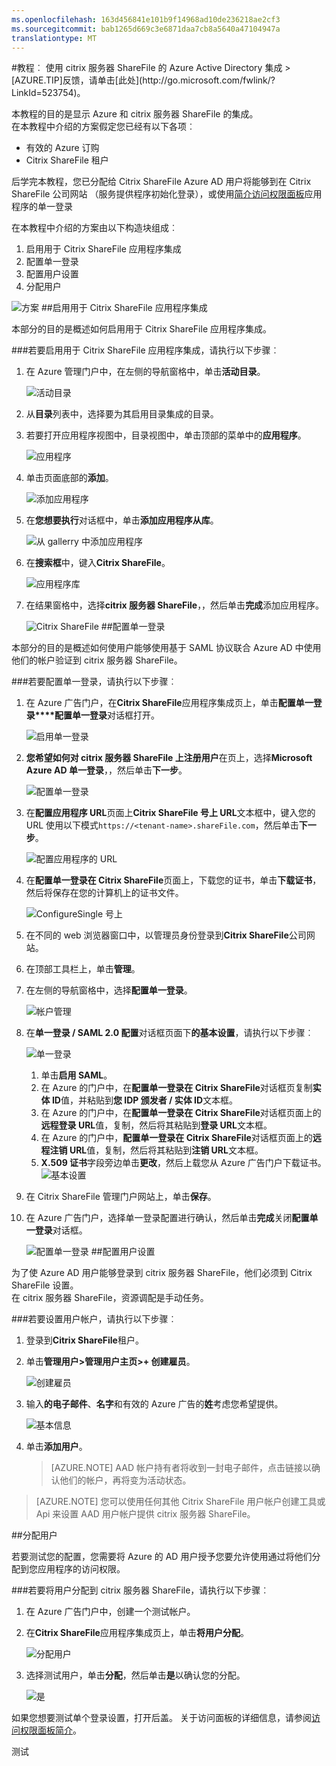 ```yaml
---
ms.openlocfilehash: 163d456841e101b9f14968ad10de236218ae2cf3
ms.sourcegitcommit: bab1265d669c3e6871daa7cb8a5640a47104947a
translationtype: MT
---
```

<properties pageTitle="教程︰ Azure Active Directory 集成使用 Citrix ShareFile |Microsoft Azure" description="了解如何使用 Citrix ShareFile Azure Active Directory 以启用单一登录、 自动化资源调配，和更多。" services="active-directory" authors="MarkusVi"  documentationCenter="na" manager="stevenpo"/>
<tags ms.service="active-directory" ms.devlang="na" ms.topic="article" ms.tgt_pltfrm="na" ms.workload="identity" ms.date="08/01/2015" ms.author="markvi" />
#教程︰ 使用 citrix 服务器 ShareFile 的 Azure Active Directory 集成
>[AZURE.TIP]反馈，请单击[此处](http://go.microsoft.com/fwlink/?LinkId=523754)。

本教程的目的是显示 Azure 和 citrix 服务器 ShareFile 的集成。  
在本教程中介绍的方案假定您已经有以下各项︰

-   有效的 Azure 订购
-   Citrix ShareFile 租户

后学完本教程，您已分配给 Citrix ShareFile Azure AD 用户将能够到在 Citrix ShareFile 公司网站 （服务提供程序初始化登录），或使用[简介访问权限面板](https://msdn.microsoft.com/library/dn308586)应用程序的单一登录

在本教程中介绍的方案由以下构造块组成︰

1.  启用用于 Citrix ShareFile 应用程序集成
2.  配置单一登录
3.  配置用户设置
4.  分配用户

![方案](./media/active-directory-saas-citrix-sharefile-tutorial/IC773620.png "Scenario")
##启用用于 Citrix ShareFile 应用程序集成

本部分的目的是概述如何启用用于 Citrix ShareFile 应用程序集成。

###若要启用用于 Citrix ShareFile 应用程序集成，请执行以下步骤︰

1.  在 Azure 管理门户中，在左侧的导航窗格中，单击**活动目录**。

    ![活动目录](./media/active-directory-saas-citrix-sharefile-tutorial/IC700993.png "Active Directory")

2.  从**目录**列表中，选择要为其启用目录集成的目录。

3.  若要打开应用程序视图中，目录视图中，单击顶部的菜单中的**应用程序**。

    ![应用程序](./media/active-directory-saas-citrix-sharefile-tutorial/IC700994.png "Applications")

4.  单击页面底部的**添加**。

    ![添加应用程序](./media/active-directory-saas-citrix-sharefile-tutorial/IC749321.png "Add application")

5.  在**您想要执行**对话框中，单击**添加应用程序从库**。

    ![从 gallerry 中添加应用程序](./media/active-directory-saas-citrix-sharefile-tutorial/IC749322.png "Add an application from gallerry")

6.  在**搜索框**中，键入**Citrix ShareFile**。

    ![应用程序库](./media/active-directory-saas-citrix-sharefile-tutorial/IC773621.png "Application gallery")

7.  在结果窗格中，选择**citrix 服务器 ShareFile**，，然后单击**完成**添加应用程序。

    ![Citrix ShareFile](./media/active-directory-saas-citrix-sharefile-tutorial/IC773622.png "Citrix ShareFile")
##配置单一登录

本部分的目的是概述如何使用户能够使用基于 SAML 协议联合 Azure AD 中使用他们的帐户验证到 citrix 服务器 ShareFile。

###若要配置单一登录，请执行以下步骤︰

1.  在 Azure 广告门户，在**Citrix ShareFile**应用程序集成页上，单击**配置单一登录****配置单一登录**对话框打开。

    ![启用单一登录](./media/active-directory-saas-citrix-sharefile-tutorial/IC773623.png "Enable single sign-on")

2.  **您希望如何对 citrix 服务器 ShareFile 上注册用户**在页上，选择**Microsoft Azure AD 单一登录**，，然后单击**下一步**。

    ![配置单一登录](./media/active-directory-saas-citrix-sharefile-tutorial/IC773624.png "Configure Single Sign-On")

3.  在**配置应用程序 URL**页面上**Citrix ShareFile 号上 URL**文本框中，键入您的 URL 使用以下模式`https://<tenant-name>.shareFile.com`，然后单击**下一步**。

    ![配置应用程序的 URL](./media/active-directory-saas-citrix-sharefile-tutorial/IC773625.png "Configure App URL")

4.  在**配置单一登录在 Citrix ShareFile**页面上，下载您的证书，单击**下载证书**，然后将保存在您的计算机上的证书文件。

    ![ConfigureSingle 号上](./media/active-directory-saas-citrix-sharefile-tutorial/IC773626.png "ConfigureSingle Sign-On")

5.  在不同的 web 浏览器窗口中，以管理员身份登录到**Citrix ShareFile**公司网站。

6.  在顶部工具栏上，单击**管理**。

7.  在左侧的导航窗格中，选择**配置单一登录**。

    ![帐户管理](./media/active-directory-saas-citrix-sharefile-tutorial/IC773627.png "Account Administration")

8.  在**单一登录 / SAML 2.0 配置**对话框页面下**的基本设置**，请执行以下步骤︰

    ![单一登录](./media/active-directory-saas-citrix-sharefile-tutorial/IC773628.png "Single sign-on")

    1.  单击**启用 SAML**。
    2.  在 Azure 的门户中，在**配置单一登录在 Citrix ShareFile**对话框页复制**实体 ID**值，并粘贴到**您 IDP 颁发者 / 实体 ID**文本框。
    3.  在 Azure 的门户中，在**配置单一登录在 Citrix ShareFile**对话框页面上的**远程登录 URL**值，复制，然后将其粘贴到**登录 URL**文本框。
    4.  在 Azure 的门户中，**配置单一登录在 Citrix ShareFile**对话框页面上的**远程注销 URL**值，复制，然后将其粘贴到**注销 URL**文本框。
    5.  **X.509 证书**字段旁边单击**更改**，然后上载您从 Azure 广告门户下载证书。
        ![基本设置](./media/active-directory-saas-citrix-sharefile-tutorial/IC773629.png "Basic Settings")

9.  在 Citrix ShareFile 管理门户网站上，单击**保存**。

10. 在 Azure 广告门户，选择单一登录配置进行确认，然后单击**完成**关闭**配置单一登录**对话框。

    ![配置单一登录](./media/active-directory-saas-citrix-sharefile-tutorial/IC773630.png "Configure single sign-on")
##配置用户设置

为了使 Azure AD 用户能够登录到 citrix 服务器 ShareFile，他们必须到 Citrix ShareFile 设置。  
在 citrix 服务器 ShareFile，资源调配是手动任务。

###若要设置用户帐户，请执行以下步骤︰

1.  登录到**Citrix ShareFile**租户。

2.  单击**管理用户\>管理用户主页\>+ 创建雇员**。

    ![创建雇员](./media/active-directory-saas-citrix-sharefile-tutorial/IC781050.png "Create Employee")

3.  输入**的电子邮件**、**名字**和有效的 Azure 广告的**姓**考虑您希望提供。

    ![基本信息](./media/active-directory-saas-citrix-sharefile-tutorial/IC799951.png "Basic Information")

4.  单击**添加用户**。

    >[AZURE.NOTE] AAD 帐户持有者将收到一封电子邮件，点击链接以确认他们的帐户，再将变为活动状态。

>[AZURE.NOTE] 您可以使用任何其他 Citrix ShareFile 用户帐户创建工具或 Api 来设置 AAD 用户帐户提供 citrix 服务器 ShareFile。

##分配用户

若要测试您的配置，您需要将 Azure 的 AD 用户授予您要允许使用通过将他们分配到您应用程序的访问权限。

###若要将用户分配到 citrix 服务器 ShareFile，请执行以下步骤︰

1.  在 Azure 广告门户中，创建一个测试帐户。

2.  在**Citrix ShareFile**应用程序集成页上，单击**将用户分配**。

    ![分配用户](./media/active-directory-saas-citrix-sharefile-tutorial/IC773631.png "Assign users")

3.  选择测试用户，单击**分配**，然后单击**是**以确认您的分配。

    ![是](./media/active-directory-saas-citrix-sharefile-tutorial/IC767830.png "Yes")

如果您想要测试单个登录设置，打开后盖。 关于访问面板的详细信息，请参阅[访问权限面板简介](https://msdn.microsoft.com/library/dn308586)。

测试
